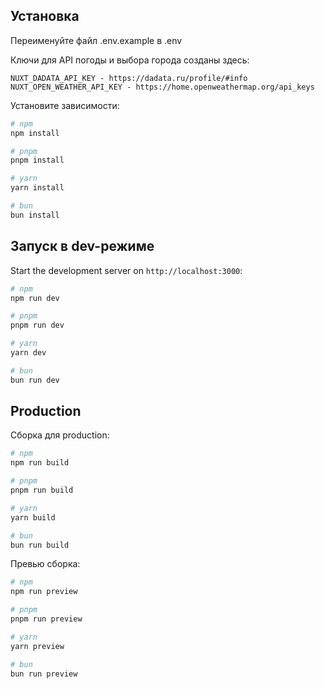 ## Установка

Переименуйте файл .env.example в .env

Ключи для API погоды и выбора города созданы здесь:

```
NUXT_DADATA_API_KEY - https://dadata.ru/profile/#info
NUXT_OPEN_WEATHER_API_KEY - https://home.openweathermap.org/api_keys
```

Установите зависимости:

```bash
# npm
npm install

# pnpm
pnpm install

# yarn
yarn install

# bun
bun install
```

## Запуск в dev-режиме

Start the development server on `http://localhost:3000`:

```bash
# npm
npm run dev

# pnpm
pnpm run dev

# yarn
yarn dev

# bun
bun run dev
```

## Production

Сборка для production:

```bash
# npm
npm run build

# pnpm
pnpm run build

# yarn
yarn build

# bun
bun run build
```

Превью сборка:

```bash
# npm
npm run preview

# pnpm
pnpm run preview

# yarn
yarn preview

# bun
bun run preview
```
